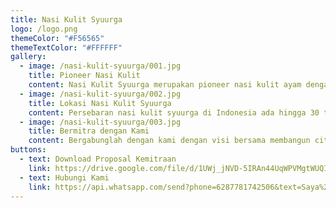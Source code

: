 ```yaml
---
title: Nasi Kulit Syuurga
logo: /logo.png
themeColor: "#F56565"
themeTextColor: "#FFFFFF"
gallery:
  - image: /nasi-kulit-syuurga/001.jpg
    title: Pioneer Nasi Kulit
    content: Nasi Kulit Syuurga merupakan pioneer nasi kulit ayam dengan paru di Indonesia yang berdiri sejak 2018, kami berupaya menjaga dan memajukan makanan tradisional Indonesia.
  - image: /nasi-kulit-syuurga/002.jpg
    title: Lokasi Nasi Kulit Syuurga
    content: Persebaran nasi kulit syuurga di Indonesia ada hingga 30 titik di seluruh Indonesia.
  - image: /nasi-kulit-syuurga/003.jpg
    title: Bermitra dengan Kami
    content: Bergabunglah dengan kami dengan visi bersama membangun cita rasa lokal di Indonesia.
buttons:
  - text: Download Proposal Kemitraan
    link: https://drive.google.com/file/d/1UWj_jNVD-5IRAn44UqWPVMgtWUQI-tQg/view
  - text: Hubungi Kami
    link: https://api.whatsapp.com/send?phone=6287781742506&text=Saya%20tertarik%20untuk%20Franchise%20
---
```

